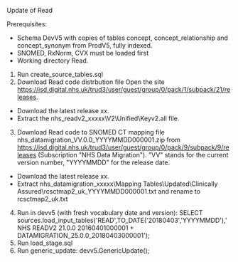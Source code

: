 Update of Read

Prerequisites:
- Schema DevV5 with copies of tables concept, concept_relationship and concept_synonym from ProdV5, fully indexed. 
- SNOMED, RxNorm, CVX must be loaded first
- Working directory Read.

1. Run create_source_tables.sql
2. Download Read code distrbution file
Open the site https://isd.digital.nhs.uk/trud3/user/guest/group/0/pack/1/subpack/21/releases.
- Download the latest release xx.
- Extract the nhs_readv2_xxxxx\V2\Unified\Keyv2.all file.
3. Download Read code to SNOMED CT mapping file
nhs_datamigration_VV.0.0_YYYYMMDD000001.zip from https://isd.digital.nhs.uk/trud3/user/guest/group/0/pack/9/subpack/9/releases (Subscription "NHS Data Migration"). "VV" stands for the current version number, "YYYYMMDD" for the release date.
- Download the latest release xx.
- Extract nhs_datamigration_xxxxx\Mapping Tables\Updated\Clinically Assured\rcsctmap2_uk_YYYYMMDD000001.txt and rename to rcsctmap2_uk.txt

4. Run in devv5 (with fresh vocabulary date and version): SELECT sources.load_input_tables('READ',TO_DATE('20180403','YYYYMMDD'),'NHS READV2 21.0.0 20160401000001 + DATAMIGRATION_25.0.0_20180403000001'); 
5. Run load_stage.sql
6. Run generic_update: devv5.GenericUpdate();